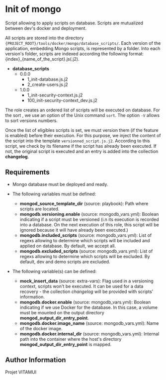 Init of mongo
=========

Script allowing to apply scripts on database.
Scripts are mutualized between dev's docker and deployment.

All scripts are stored into the directory `{PROJECT_ROOT}/tools/docker/mongo/database_scripts/`.
Each version of the application, embedding Mongo scripts, is represented by a folder.
Into each version's folder, scripts are indexed according the following format: {index}_{name_of_the_script}.js(.j2).

- **database_scripts**
    - 0.0.0
        - 1_init-database.js.j2
        - 2_create-users.js.j2
    - 1.0.0
        - 1_init-security-context.js.j2
        - 100_init-security-context_dev.js.j2

The role creates an ordered list of scripts will be executed on database.
For the sort , we use an option of the Unix command `sort`. The option `-V` allows to sort versions numbers.

Once the list of eligibles scripts is set, we must version them (if the feature is enabled) before their execution.
For this purpose, we inject the content of the script into the template `versionned_script.js.j2`. 
According to this script, we check by its filename if the script has already been executed. If not, the original script is executed and an entry is added into the collection **changelog**.

Requirements
------------

- Mongo database must be deployed and ready.
- The following variables must be defined:
    - **mongod_source_template_dir** (source: playbook): Path where scripts are located.
    - **mongodb.versioning.enable** (source: mongodb_vars.yml): Boolean indicating if a script must be versioned (i.n its execution is recorded into a database. On the next execution of this role, this script will be ignored because it will have already been executed.)
    - **mongodb.included_scripts** (source: mongodb_vars.yml): List of regexs allowing to determine which scripts will be included and applied on database. By default, we accept all.
    - **mongodb.excluded_scripts** (source: mongodb_vars.yml): List of regexs allowing to determine which scripts will be excluded. By default, dev and demo scripts are excluded.

- The following variable(s) can be defined:
    - **mock_insert_data** (source: extra-vars): Flag used in a versioning context, scripts won't be executed. It can be used for a data recovery - the collection *changelog* will be provided with scripts' information.
    - **mongodb.docker.enable** (source: mongodb_vars.yml): Boolean indicating if we use Docker for the database. In this case, a volume must be mounted on the output directory **mongod_output_dir_entry_point**.
    - **mongodb.docker.image_name** (source: mongodb_vars.yml): Name of the docker image.
    - **mongodb.docker.internal_dir** (source: mongodb_vars.yml): Internal path into the container where the host's directory **mongod_output_dir_entry_point** is mapped.

Author Information
------------------
Projet VITAMUI
